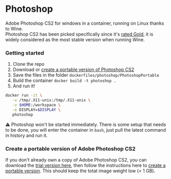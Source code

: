 # Photoshop
Adobe Photoshop CS2 for windows in a container, running on Linux thanks to Wine.  
Photoshop CS2 has been picked specifically since it's [rated Gold](https://appdb.winehq.org/objectManager.php?sClass=version&iId=2631), it is widely considered as the most stable version when running Wine.

### Getting started

1. Clone the repo
2. Download or [create a portable version of Photoshop CS2](create-portable)
3. Save the files in the folder `dockerfiles/photoshop/PhotoshopPortable`
4. Build the container `docker build -t photoshop .`
5. And run it!
```bash
docker run -it \
   -v /tmp/.X11-unix:/tmp/.X11-unix \
   -v $HOME:/workspace \
   -e DISPLAY=$DISPLAY \
   photoshop
```

:warning: Photoshop won't be started immediately. There is some setup that needs to be done, you will enter the container in `bash`, just pull the latest command in history and run it.

<a name="create-portable"></a>
### Create a portable version of Adobe Photoshop CS2

If you don't already own a copy of Adobe Photoshop CS2, you can download the [trial version here](http://download.adobe.com/pub/adobe/photoshop/win/cs2/Photoshop_CS2.exe), then follow the instructions here to [create a portable version](http://portableapps.com/node/1426). This should keep the totat image weight low (< 1 GB).
